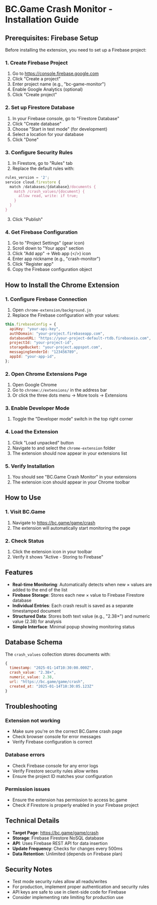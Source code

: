 # BC.Game Crash Monitor - Installation Guide

## Prerequisites: Firebase Setup

Before installing the extension, you need to set up a Firebase project:

### 1. Create Firebase Project

1. Go to https://console.firebase.google.com
2. Click "Create a project"
3. Enter project name (e.g., "bc-game-monitor")
4. Enable Google Analytics (optional)
5. Click "Create project"

### 2. Set up Firestore Database

1. In your Firebase console, go to "Firestore Database"
2. Click "Create database"
3. Choose "Start in test mode" (for development)
4. Select a location for your database
5. Click "Done"

### 3. Configure Security Rules

1. In Firestore, go to "Rules" tab
2. Replace the default rules with:

```javascript
rules_version = '2';
service cloud.firestore {
  match /databases/{database}/documents {
    match /crash_values/{document} {
      allow read, write: if true;
    }
  }
}
```

3. Click "Publish"

### 4. Get Firebase Configuration

1. Go to "Project Settings" (gear icon)
2. Scroll down to "Your apps" section
3. Click "Add app" → Web app (</>) icon
4. Enter app nickname (e.g., "crash-monitor")
5. Click "Register app"
6. Copy the Firebase configuration object

## How to Install the Chrome Extension

### 1. Configure Firebase Connection

1. Open `chrome-extension/background.js`
2. Replace the Firebase configuration with your values:

```javascript
this.firebaseConfig = {
  apiKey: "your-api-key",
  authDomain: "your-project.firebaseapp.com",
  databaseURL: "https://your-project-default-rtdb.firebaseio.com",
  projectId: "your-project-id",
  storageBucket: "your-project.appspot.com",
  messagingSenderId: "123456789",
  appId: "your-app-id",
};
```

### 2. Open Chrome Extensions Page

1. Open Google Chrome
2. Go to `chrome://extensions/` in the address bar
3. Or click the three dots menu → More tools → Extensions

### 3. Enable Developer Mode

1. Toggle the "Developer mode" switch in the top right corner

### 4. Load the Extension

1. Click "Load unpacked" button
2. Navigate to and select the `chrome-extension` folder
3. The extension should now appear in your extensions list

### 5. Verify Installation

1. You should see "BC.Game Crash Monitor" in your extensions
2. The extension icon should appear in your Chrome toolbar

## How to Use

### 1. Visit BC.Game

1. Navigate to https://bc.game/game/crash
2. The extension will automatically start monitoring the page

### 2. Check Status

1. Click the extension icon in your toolbar
2. Verify it shows "Active - Storing to Firebase"

## Features

- **Real-time Monitoring**: Automatically detects when new × values are added to the end of the list
- **Firebase Storage**: Stores each new × value to Firebase Firestore database
- **Individual Entries**: Each crash result is saved as a separate timestamped document
- **Structured Data**: Stores both text value (e.g., "2.38×") and numeric value (2.38) for analysis
- **Simple Interface**: Minimal popup showing monitoring status

## Database Schema

The `crash_values` collection stores documents with:

```javascript
{
  timestamp: "2025-01-14T10:30:00.000Z",
  crash_value: "2.38×",
  numeric_value: 2.38,
  url: "https://bc.game/game/crash",
  created_at: "2025-01-14T10:30:05.123Z"
}
```

## Troubleshooting

### Extension not working

- Make sure you're on the correct BC.Game crash page
- Check browser console for error messages
- Verify Firebase configuration is correct

### Database errors

- Check Firebase console for any error logs
- Verify Firestore security rules allow writes
- Ensure the project ID matches your configuration

### Permission issues

- Ensure the extension has permission to access bc.game
- Check if Firestore is properly enabled in your Firebase project

## Technical Details

- **Target Page**: https://bc.game/game/crash
- **Storage**: Firebase Firestore NoSQL database
- **API**: Uses Firebase REST API for data insertion
- **Update Frequency**: Checks for changes every 500ms
- **Data Retention**: Unlimited (depends on Firebase plan)

## Security Notes

- Test mode security rules allow all reads/writes
- For production, implement proper authentication and security rules
- API keys are safe to use in client-side code for Firebase
- Consider implementing rate limiting for production use
